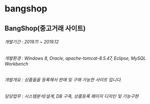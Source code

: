 # bangshop
 
## BangShop(중고거래 사이트)

###### 개발기간 : 2019.11 ~ 2019.12
###### 개발환경 : Windows 8, Oracle, apache-tomcat-8.5.47, Eclipse, MySQL Workbench
###### 개발개요 : 상품들을 등록해서 판매 및 구매 가능한 사이트 입니다.
###### 담당업무 : 시스템분석/설계, DB 구축, 상품등록 페이지 디자인 및 기능구현 
